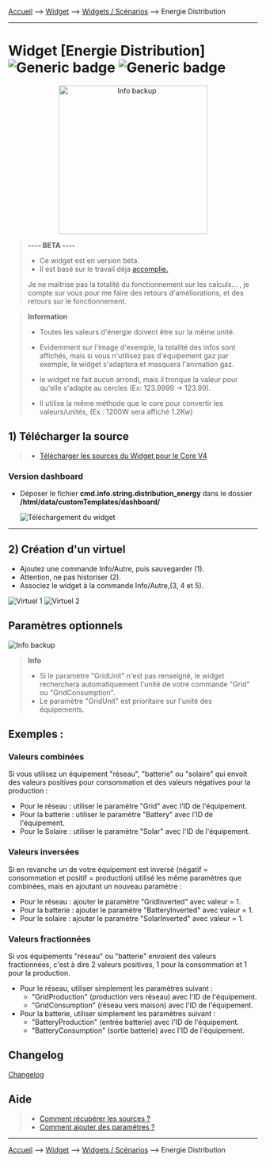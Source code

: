 
<a href="{{site.url}}/documentation">Accueil</a> --> <a href="{{site.url}}/documentation/{{site.widget}}">Widget</a> --> <a href="{{site.url}}/documentation/{{site.widget}}/fr_FR/widget_scenario">Widgets / Scénarios</a> --> Energie Distribution

------------

# Widget [Energie Distribution] ![Generic badge](https://img.shields.io/badge/Version-4.2%20%7C%204.3%20%7C%204.4%20Full%20JS-green.svg) ![Generic badge](https://img.shields.io/badge/status-beta-orange.svg)

<center><img src="../../../images/distribution_energie/capture1_3.gif" width="300px" alt="Info backup" /></center>

> **---- BETA ----**
>
> - Ce widget est en version béta.
> - Il est basé sur le travail déja <a href="https://github.com/ulic75/power-flow-card" target="_blank">accomplie.</a>
>
> Je ne maitrise pas la totalité du fonctionnement sur les calculs... , je compte sur vous pour me faire des retours d'améliorations, et des retours sur le fonctionnement.

> **Information**
>
> - Toutes les valeurs d'énergie doivent être sur la même unité.
> - Evidemment sur l'image d'exemple, la totalité des infos sont affichés, mais si vous n'utilisez pas d'équipement gaz par exemple, le widget s'adaptera et masquera l'animation gaz.
> 
> - le widget ne fait aucun arrondi, mais il tronque la valeur pour qu'elle s'adapte au cercles (Ex: 123.9999 -> 123.99).
> - Il utilise la même méthode que le core pour convertir les valeurs/unités, (Ex : 1200W sera affiché 1.2Kw)

## 1) Télécharger la source
> - <a href="{{site.url_git}}/WIDGET_cmd.info.string.distribution_energy" target="_blank">Télécharger les sources du Widget pour le Core V4</a>

### Version dashboard

- Déposer le fichier <b>cmd.info.string.distribution_energy</b> dans le dossier <b>/html/data/customTemplates/dashboard/</b>

  <img src="../../../images/distribution_energie/capture2.png" alt="Téléchargement du widget" />

------------------------

## 2) Création d'un virtuel

- Ajoutez une commande Info/Autre, puis sauvegarder (1).
- Attention, ne pas historiser (2).
- Associez le widget à la commande Info/Autre,(3, 4 et 5).

<img src="../../../images/distribution_energie/installation_virtuel1.png" alt="Virtuel 1" />
<img src="../../../images/distribution_energie/installation_virtuel2.png" alt="Virtuel 2" />


## Paramètres optionnels

<img src="../../../images/distribution_energie/parametres1_9.png" alt="Info backup" />

> **Info**
>
> - Si le paramètre "GridUnit" n'est pas renseigné, le widget recherchera automatiquement l'unité de votre commande "Grid" ou "GridConsumption".
> - Le paramètre "GridUnit" est prioritaire sur l'unité des équipements.

## Exemples :

### Valeurs combinées
Si vous utilisez un équipement "réseau", "batterie" ou "solaire" qui envoit des valeurs positives pour consommation et des valeurs négatives pour la production :
- Pour le réseau : utiliser le paramètre "Grid" avec l'ID de l'équipement.
- Pour la batterie : utiliser le paramètre "Battery" avec l'ID de l'équipement.
- Pour le Solaire : utiliser le paramètre "Solar" avec l'ID de l'équipement.

### Valeurs inversées
Si en revanche un de votre équipement est inversé (négatif = consommation et positif = production) utilisé les même paramètres que combinées, mais en ajoutant un nouveau paramètre :
- Pour le réseau : ajouter le paramètre "GridInverted" avec valeur = 1.
- Pour la batterie : ajouter le paramètre "BatteryInverted" avec valeur = 1.
- Pour le solaire : ajouter le paramètre "SolarInverted" avec valeur = 1.

### Valeurs fractionnées
Si vos équipements "réseau" ou "batterie" envoient des valeurs fractionnées, c'est à dire 2 valeurs positives, 1 pour la consommation et 1 pour la production.
- Pour le réseau, utiliser simplement les paramètres suivant :
  - "GridProduction" (production vers réseau) avec l'ID de l'équipement.
  - "GridConsumption" (réseau vers maison) avec l'ID de l'équipement.
- Pour la batterie, utiliser simplement les paramètres suivant :
  - "BatteryProduction" (entrée batterie) avec l'ID de l'équipement.
  - "BatteryConsumption" (sortie batterie) avec l'ID de l'équipement.


## Changelog

<a href="./changelog">Changelog</a>

## Aide
> - [Comment récupérer les sources ?]({{site.url}}/documentation/{{site.help}}/fr_FR/download)
> - [Comment ajouter des paramètres ?]({{site.url}}/documentation/{{site.help}}/fr_FR/application)

-------------------

<a href="{{site.url}}/documentation">Accueil</a> --> <a href="{{site.url}}/documentation/{{site.widget}}">Widget</a> --> <a href="{{site.url}}/documentation/{{site.widget}}/fr_FR/widget_scenario">Widgets / Scénarios</a> --> Energie Distribution
